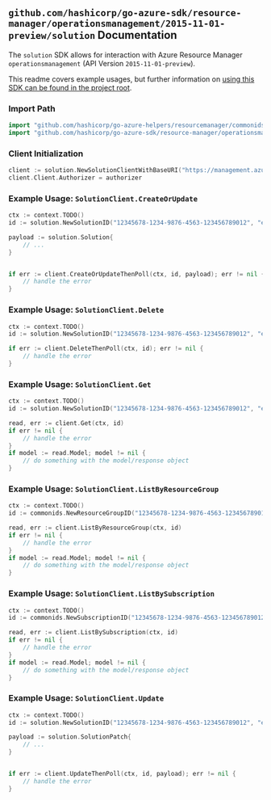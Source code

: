 
## `github.com/hashicorp/go-azure-sdk/resource-manager/operationsmanagement/2015-11-01-preview/solution` Documentation

The `solution` SDK allows for interaction with Azure Resource Manager `operationsmanagement` (API Version `2015-11-01-preview`).

This readme covers example usages, but further information on [using this SDK can be found in the project root](https://github.com/hashicorp/go-azure-sdk/tree/main/docs).

### Import Path

```go
import "github.com/hashicorp/go-azure-helpers/resourcemanager/commonids"
import "github.com/hashicorp/go-azure-sdk/resource-manager/operationsmanagement/2015-11-01-preview/solution"
```


### Client Initialization

```go
client := solution.NewSolutionClientWithBaseURI("https://management.azure.com")
client.Client.Authorizer = authorizer
```


### Example Usage: `SolutionClient.CreateOrUpdate`

```go
ctx := context.TODO()
id := solution.NewSolutionID("12345678-1234-9876-4563-123456789012", "example-resource-group", "solutionName")

payload := solution.Solution{
	// ...
}


if err := client.CreateOrUpdateThenPoll(ctx, id, payload); err != nil {
	// handle the error
}
```


### Example Usage: `SolutionClient.Delete`

```go
ctx := context.TODO()
id := solution.NewSolutionID("12345678-1234-9876-4563-123456789012", "example-resource-group", "solutionName")

if err := client.DeleteThenPoll(ctx, id); err != nil {
	// handle the error
}
```


### Example Usage: `SolutionClient.Get`

```go
ctx := context.TODO()
id := solution.NewSolutionID("12345678-1234-9876-4563-123456789012", "example-resource-group", "solutionName")

read, err := client.Get(ctx, id)
if err != nil {
	// handle the error
}
if model := read.Model; model != nil {
	// do something with the model/response object
}
```


### Example Usage: `SolutionClient.ListByResourceGroup`

```go
ctx := context.TODO()
id := commonids.NewResourceGroupID("12345678-1234-9876-4563-123456789012", "example-resource-group")

read, err := client.ListByResourceGroup(ctx, id)
if err != nil {
	// handle the error
}
if model := read.Model; model != nil {
	// do something with the model/response object
}
```


### Example Usage: `SolutionClient.ListBySubscription`

```go
ctx := context.TODO()
id := commonids.NewSubscriptionID("12345678-1234-9876-4563-123456789012")

read, err := client.ListBySubscription(ctx, id)
if err != nil {
	// handle the error
}
if model := read.Model; model != nil {
	// do something with the model/response object
}
```


### Example Usage: `SolutionClient.Update`

```go
ctx := context.TODO()
id := solution.NewSolutionID("12345678-1234-9876-4563-123456789012", "example-resource-group", "solutionName")

payload := solution.SolutionPatch{
	// ...
}


if err := client.UpdateThenPoll(ctx, id, payload); err != nil {
	// handle the error
}
```
